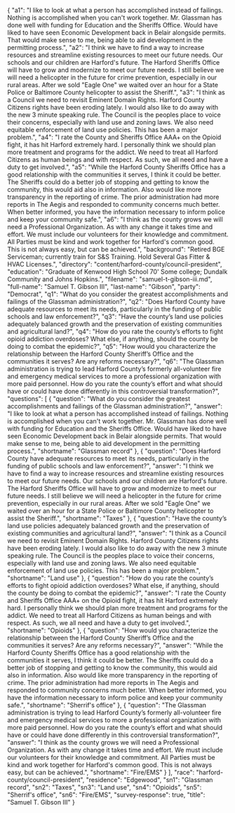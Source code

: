{
  "a1": "I like to look at what a person has accomplished instead of failings. Nothing is accomplished when you can't work together. Mr. Glassman has done well with funding for Education and the Sheriffs Office. Would have liked to have seen Economic Development back in Belair alongside permits. That would make sense to me, being able to aid development in the permitting process.",
  "a2": "I think we have to find a way to increase resources and streamline existing resources to meet our future needs. Our schools and our children are Harford's future. The Harford Sheriffs Office will have to grow and modernize to meet our future needs. I still believe we will need a helicopter in the future for crime prevention, especially in our rural areas. After we sold \"Eagle One\" we waited over an hour for a State Police or Baltimore County helicopter to assist the Sheriff.",
  "a3": "I think as a Council we need to revisit Eminent Domain Rights. Harford County Citizens rights have been eroding lately. I would also like to do away with the new 3 minute speaking rule. The Council is the peoples place to voice their concerns, especially with land use and zoning laws. We also need equitable enforcement of land use policies. This has been a major problem.",
  "a4": "I rate the County and Sheriffs Office AAA+ on the Opioid fight, it has hit Harford extremely hard. I personally think we should plan more treatment and programs for the addict. We need to treat all Harford Citizens as human beings and with respect. As such, we all need and have a duty to get involved.",
  "a5": "While the Harford County Sheriffs Office has a good relationship with the communities it serves, I think it could be better. The Sheriffs could do a better job of stopping and getting to know the community, this would aid also in information. Also would like more transparency in the reporting of crime. The prior administration had more reports in The Aegis and responded to community concerns much better. When better informed, you have the information necessary to inform police and keep your community safe.",
  "a6": "I think as the county grows we will need a Professional Organization. As with any change it takes time and effort. We must include our volunteers for their knowledge and commitment. All Parties must be kind and work together for Harford's common good. This is not always easy, but can be achieved.",
  "background": "Retired BGE  Serviceman; currently train for S&S Training. Hold Several Gas Fitter & HVAC Licenses.",
  "directory": "content/harford-county/council-president",
  "education": "Graduate of Kenwood High School 70'    Some college; Dundalk Community and Johns Hopkins.",
  "filename": "samuel-t-gibson-iii.md",
  "full-name": "Samuel T. Gibson III",
  "last-name": "Gibson",
  "party": "Democrat",
  "q1": "What do you consider the greatest accomplishments and failings of the Glassman administration?",
  "q2": "Does Harford County have adequate resources to meet its needs, particularly in the funding of public schools and law enforcement?",
  "q3": "Have the county’s land use policies adequately balanced growth and the preservation of existing communities and agricultural land?",
  "q4": "How do you rate the county’s efforts to fight opioid addiction overdoses? What else, if anything, should the county be doing to combat the epidemic?",
  "q5": "How would you characterize the relationship between the Harford County Sheriff’s Office and the communities it serves? Are any reforms necessary?",
  "q6": "The Glassman administration is trying to lead Harford County’s formerly all-volunteer fire and emergency medical services to more a professional organization with more paid personnel. How do you rate the county’s effort and what should have or could have done differently in this controversial transformation?",
  "questions": [
    {
      "question": "What do you consider the greatest accomplishments and failings of the Glassman administration?",
      "answer": "I like to look at what a person has accomplished instead of failings. Nothing is accomplished when you can't work together. Mr. Glassman has done well with funding for Education and the Sheriffs Office. Would have liked to have seen Economic Development back in Belair alongside permits. That would make sense to me, being able to aid development in the permitting process.",
      "shortname": "Glassman record"
    },
    {
      "question": "Does Harford County have adequate resources to meet its needs, particularly in the funding of public schools and law enforcement?",
      "answer": "I think we have to find a way to increase resources and streamline existing resources to meet our future needs. Our schools and our children are Harford's future. The Harford Sheriffs Office will have to grow and modernize to meet our future needs. I still believe we will need a helicopter in the future for crime prevention, especially in our rural areas. After we sold \"Eagle One\" we waited over an hour for a State Police or Baltimore County helicopter to assist the Sheriff.",
      "shortname": "Taxes"
    },
    {
      "question": "Have the county’s land use policies adequately balanced growth and the preservation of existing communities and agricultural land?",
      "answer": "I think as a Council we need to revisit Eminent Domain Rights. Harford County Citizens rights have been eroding lately. I would also like to do away with the new 3 minute speaking rule. The Council is the peoples place to voice their concerns, especially with land use and zoning laws. We also need equitable enforcement of land use policies. This has been a major problem.",
      "shortname": "Land use"
    },
    {
      "question": "How do you rate the county’s efforts to fight opioid addiction overdoses? What else, if anything, should the county be doing to combat the epidemic?",
      "answer": "I rate the County and Sheriffs Office AAA+ on the Opioid fight, it has hit Harford extremely hard. I personally think we should plan more treatment and programs for the addict. We need to treat all Harford Citizens as human beings and with respect. As such, we all need and have a duty to get involved.",
      "shortname": "Opioids"
    },
    {
      "question": "How would you characterize the relationship between the Harford County Sheriff’s Office and the communities it serves? Are any reforms necessary?",
      "answer": "While the Harford County Sheriffs Office has a good relationship with the communities it serves, I think it could be better. The Sheriffs could do a better job of stopping and getting to know the community, this would aid also in information. Also would like more transparency in the reporting of crime. The prior administration had more reports in The Aegis and responded to community concerns much better. When better informed, you have the information necessary to inform police and keep your community safe.",
      "shortname": "Sherrif's office"
    },
    {
      "question": "The Glassman administration is trying to lead Harford County’s formerly all-volunteer fire and emergency medical services to more a professional organization with more paid personnel. How do you rate the county’s effort and what should have or could have done differently in this controversial transformation?",
      "answer": "I think as the county grows we will need a Professional Organization. As with any change it takes time and effort. We must include our volunteers for their knowledge and commitment. All Parties must be kind and work together for Harford's common good. This is not always easy, but can be achieved.",
      "shortname": "Fire/EMS"
    }
  ],
  "race": "harford-county/council-president",
  "residence": "Edgewood",
  "sn1": "Glassman record",
  "sn2": "Taxes",
  "sn3": "Land use",
  "sn4": "Opioids",
  "sn5": "Sherrif's office",
  "sn6": "Fire/EMS",
  "survey-response": true,
  "title": "Samuel T. Gibson III"
}
